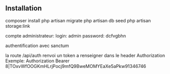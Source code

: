 ## Installation

composer install
php artisan migrate
php artisan db seed
php artisan storage:link

compte administrateur: 
    login: admin
    password: dcfvgbhn

authentification avec sanctum

la route /api/auth renvoi un token a renseigner dans le header Authorization
Exemple: Authorization   Bearer 8|TOxvWfOOGKmHLrjPocj9mfQ9BweMOMYEaXe5aPkw91346746